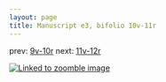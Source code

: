 ```yaml
---
layout: page
title: Manuscript e3, bifolio 10v-11r
---
```


prev: [9v-10r](../9v-10r/) next: [11v-12r](../11v-12r/)



[![Linked to zoomble image](http://www.homermultitext.org/iipsrv?IIIF=/project/homer/pyramidal/deepzoom/hmt/e3bifolio/v1/vb_10v_11r.tif/full/2000,/0/default.jpg)](http://www.homermultitext.org/ict2/?urn=urn:cite2:hmt:e3bifolio.v1:vb_10v_11r)

